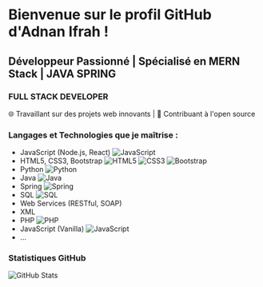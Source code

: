 # Bienvenue sur le profil GitHub d'Adnan Ifrah !

## Développeur Passionné | Spécialisé en MERN Stack | JAVA SPRING  
### FULL STACK DEVELOPER

🌐 Travaillant sur des projets web innovants | 🌟 Contribuant à l'open source

### Langages et Technologies que je maîtrise :

- JavaScript (Node.js, React) ![JavaScript](https://img.shields.io/badge/-JavaScript-F7DF1E?logo=javascript&logoColor=white&style=for-the-badge)
- HTML5, CSS3, Bootstrap ![HTML5](https://img.shields.io/badge/-HTML5-E34F26?logo=html5&logoColor=white&style=for-the-badge) ![CSS3](https://img.shields.io/badge/-CSS3-1572B6?logo=css3&logoColor=white&style=for-the-badge) ![Bootstrap](https://img.shields.io/badge/-Bootstrap-563D7C?logo=bootstrap&logoColor=white&style=for-the-badge)
- Python ![Python](https://img.shields.io/badge/-Python-3776AB?logo=python&logoColor=white&style=for-the-badge)
- Java ![Java](https://img.shields.io/badge/-Java-007396?logo=java&logoColor=white&style=for-the-badge)
- Spring ![Spring](https://img.shields.io/badge/-Spring-6DB33F?logo=spring&logoColor=white&style=for-the-badge)
- SQL ![SQL](https://img.shields.io/badge/-SQL-4479A1?logo=postgresql&logoColor=white&style=for-the-badge)
- Web Services (RESTful, SOAP)
- XML
- PHP ![PHP](https://img.shields.io/badge/-PHP-777BB4?logo=php&logoColor=white&style=for-the-badge)
- JavaScript (Vanilla) ![JavaScript](https://img.shields.io/badge/-JavaScript-F7DF1E?logo=javascript&logoColor=white&style=for-the-badge)
- ...

### Statistiques GitHub

![GitHub Stats](https://github-readme-stats.vercel.app/api?username=ifrah-adnan&show_icons=true&theme=radical)
